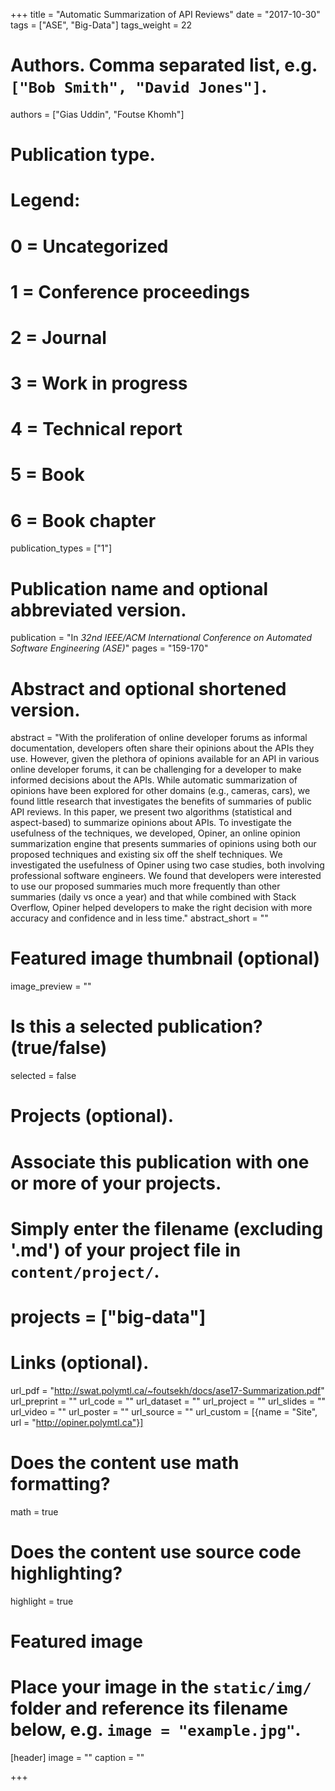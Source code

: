 +++
title = "Automatic Summarization of API Reviews"
date = "2017-10-30"
tags = ["ASE", "Big-Data"]
tags_weight = 22
# Authors. Comma separated list, e.g. `["Bob Smith", "David Jones"]`.
authors = ["Gias Uddin", "Foutse Khomh"]

# Publication type.
# Legend:
# 0 = Uncategorized
# 1 = Conference proceedings
# 2 = Journal
# 3 = Work in progress
# 4 = Technical report
# 5 = Book
# 6 = Book chapter
publication_types = ["1"]

# Publication name and optional abbreviated version.
publication = "In *32nd IEEE/ACM International Conference on Automated Software Engineering (ASE)*"
pages = "159-170"


# Abstract and optional shortened version.
abstract = "With the proliferation of online developer forums as informal documentation, developers often share their opinions about the APIs they use. However, given the plethora of opinions available for an API in various online developer forums, it can be challenging for a developer to make informed decisions about the APIs. While automatic summarization of opinions have been explored for other domains (e.g., cameras, cars), we found little research that investigates the benefits of summaries of public API reviews. In this paper, we present two algorithms (statistical and aspect-based) to summarize opinions about APIs. To investigate the usefulness of the techniques, we developed, Opiner, an online opinion summarization engine that presents summaries of opinions using both our proposed techniques and existing six off the shelf techniques. We investigated the usefulness of Opiner using two case studies, both involving professional software engineers. We found that developers were interested to use our proposed summaries much more frequently than other summaries (daily vs once a year) and that while combined with Stack Overflow, Opiner helped developers to make the right decision with more accuracy and confidence and in less time."
abstract_short = ""

# Featured image thumbnail (optional)
image_preview = ""

# Is this a selected publication? (true/false)
selected = false

# Projects (optional).
#   Associate this publication with one or more of your projects.
#   Simply enter the filename (excluding '.md') of your project file in `content/project/`.
# projects = ["big-data"]


# Links (optional).
url_pdf = "http://swat.polymtl.ca/~foutsekh/docs/ase17-Summarization.pdf"
url_preprint = ""
url_code = ""
url_dataset = ""
url_project = ""
url_slides = ""
url_video = ""
url_poster = ""
url_source = ""
url_custom = [{name = "Site", url = "http://opiner.polymtl.ca"}]

# Does the content use math formatting?
math = true

# Does the content use source code highlighting?
highlight = true

# Featured image
# Place your image in the `static/img/` folder and reference its filename below, e.g. `image = "example.jpg"`.
[header]
image = ""
caption = ""

+++


